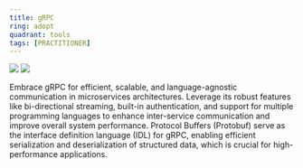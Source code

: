 ```yaml
---
title: gRPC
ring: adopt
quadrant: tools
tags: [PRACTITIONER]
---
```


[![](https://img.shields.io/badge/gRPC-ef8d22?logo=hackthebox&logoColor=000&style=flat)](https://grpc.io/)
[![](https://img.shields.io/badge/protobuf-ef8d22?logo=hackthebox&logoColor=000&style=flat)](https://protobuf.dev/)

Embrace gRPC for efficient, scalable, and language-agnostic communication in microservices architectures. Leverage its robust features like bi-directional streaming, built-in authentication, and support for multiple programming languages to enhance inter-service communication and improve overall system performance. Protocol Buffers (Protobuf) serve as the interface definition language (IDL) for gRPC, enabling efficient serialization and deserialization of structured data, which is crucial for high-performance applications.
